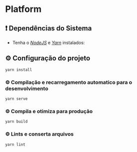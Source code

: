 # Platform

## ❗ Dependências do Sistema

- Tenha o [_NodeJS_](https://nodejs.org/en/) e [_Yarn_](https://classic.yarnpkg.com/lang/en/docs/install) instalados:

## ⚙️ Configuração do projeto
```
yarn install
```

### ⚙️ Compilação e recarregamento automatico para o desenvolvimento
```
yarn serve
```

### ⚙️ Compila e otimiza para produção
```
yarn build
```

### ⚙️ Lints e conserta arquivos
```
yarn lint
```

